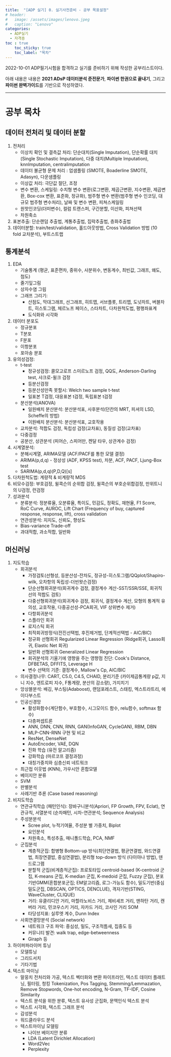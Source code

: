 ```yaml
---
title:  "[ADP 실기] 0. 실기사전준비 - 공부 목표설정"
# header:
#   image: /assets/images/lenovo.jpeg
#   caption: "Lenovo"
categories:
  - ADP실기
  - 자격증
toc : true
    toc_sticky: true
    toc_label: "목차"
---
```

2022-10-01 ADP필기시험을 합격하고 실기를 준비하기 위해 작성한 공부리스트이다.

아래 내용은 내용은 **2021 ADsP 데이터분석 준전문가**, **파이썬 한권으로 끝내기**, 그리고 **파이썬 완벽가이드**를 기반으로 작성하였다.

 ---

# 공부 목차
## 데이터 전처리 및 데이터 분할
1. 전처리
    - 이상치 확인 및 결측값 처리: 단순대치(Single Imputation), 단순확률 대치(Single Stochastic Imputation), 다중 대치(Multiple Imputation), knnImputation, centralimputation
    - 데이터 불균형 문제 처리 : 업샘플링 (SMOTE, Boaderline SMOTE, Adasyn), 다운샘플링
    - 이상값 처리: 극단값 절단, 조정
    - 변수 변환, 스케일링: 수치형 변수 변환(로그변환, 제곱근변환, 지수변환, 제곱변환, Box-cox 변환, 표준화, 정규화), 범주형 변수 변환(범주형 변수 인코딩, 대규모 범주형 변수처리), 날짜 및 변수 변환,  피쳐스케일링
    - 원핫인코딩(더미변수), 컬럼 트랜스퍼, 구간분할, 이산화, 피쳐선택
    - 차원축소
2. 표본추출: 단순랜덤 추출법, 계통추출법, 집락추출법, 층화추출법
3. 데이터분할: train/test/validation, 홀드아웃방법, Cross Validation 방법 (10 fold 교차분석), 부트스트랩

## 통계분석
1. EDA
    - 기술통계 (평균, 표준편차, 중위수, 사분위수, 변동계수, 최빈값, 그래프, 왜도, 첨도)
    - 줄기잎그림
    - 상자수염 그림
    - 그래프 그리기:
        - 산점도, 막대그래프, 선그래프, 히트맵, 서브플롯, 트리맵, 도넛차트, 버블차트, 히스토그램, 체르노프 페이스, 스타차트, 다차원척도법, 평행좌표계
        - 도식화와 시각화
2. 데이터 분포도
    - 정규분포
    - T분포
    - F분포
    - 이항분포
    - 포아송 분포
3. 유의성검정:
    - t-test
        - 정규성검정: 콜모고로프 스미르노프 검정, QQ도, Anderson-Darling test, 샤크로-윌크 검정
        - 등분산검정
        - 등분산성만족 못할시: Welch two sample t-test
        - 일표본 T검정, 대응표본 t검정, 독립표본 t검정
    - 분산분석(ANOVA)
        - 일원배치 분산분석: 분산분석표, 사후분석(던칸의 MRT, 피셔의 LSD, Scheffe의 방법)
        - 이원배치 분산분석: 분산분석표, 교호작용
    - 교차분석: 적합도 검정, 독립성 검정(교차표), 동질성 검정(교차표)
    - 다중검정
    - 공분산, 상관분석 (피어슨, 스피어만, 켄달 타우, 상관계수 검정)
4. 시계열분석:
    - 분해시계열, ARIMA모델 (ACF/PACF를 통한 모델 결정)
    - ARIMA(p,d,q) - 정상성 (ADF, KPSS test), 차분, ACF, PACF, Ljung-Box test
    - SARIMA(p,d,q)(P,D,Q)[s]
5. 다차원척도법: 계량적 & 비계량적 MDS
6. 비모수검정: 부호검정, 윌콕슨의 순위합 검정, 윌콕슨의 부호순위합검정, 만위트니의 U검정, 런검정
7. 성과분석
    - 분류분석: 정분류율, 오분류율, 특이도, 민감도, 정확도, 재현율, F1 Score, RoC Curve, AUROC, Lift Chart (Frequency of buy, captured response, response, lift), cross validation
    - 연관성분석: 지지도, 신뢰도, 향상도
    - Bias-variance Trade-off
    - 과대적합, 과소적합, 일반화

## 머신러닝
1. 지도학습
    - 회귀분석
        - 가정검토(선형성, 등분산성-잔차도, 정규성-히스토그램/QQplot/Shapiro-wilk, 오차항의 독립성-더빈왓슨검정)
        - 단순선형회귀분석(회귀계수 검정, 결정계수 계산-SST/SSR/SSE, 회귀직선의 적합도 검토)
        - 다중선형회귀분석(회귀계수 검정, 회귀식, 결정계수 계산, 모형의 통계적 유의성, 교호작용, 다중공선성-PCA회귀, VIF 상위변수 제거)
        - 다항회귀분석
        - 스플라인 회귀
        - 로지스틱 회귀
        - 최적회귀방정식(전진선택법, 후진제거법, 단계적선택법 - AIC/BIC)
        - 정규화 선형회귀 Regularized Linear Regression (Ridge회귀, Lasso회귀, Elastic Net 회귀)
        - 일반화 선형회귀 Generalized Linear Regression
        - 회귀분석의 기울기에 영향을 주는 영향점 진단: Cook's Distance, DFBETAS, DFFITS, Leverage H
        - 변수 선택의 기준: 결정계수, Mallow's Cp, AIC/BIC
    - 의사결정나무: CART, C5.0, C4.5, CHAID, 분리기준 (카이제곱통계량 p값, 지니 지수, 엔트로피 지수, F통계량, 분산의 감소량), 가지치기
    - 앙상블분석: 배깅, 부스팅(Adaboost), 랜덤포레스트, 스태킹, 엑스트라트리, 에이다부스트
    - 인공신경망
        - 활성화함수(계단함수, 부호함수, 시그모이드 함수, relu함수, softmax 함수)
        - 다층퍼셉트론
        - ANN, DNN, CNN, RNN, GAN(InfoGAN, CycleGAN), RBM, DBN
        - MLP-CNN-RNN 구현 및 비교
        - ResNet, DenseNet
        - AutoEncoder, VAE, DQN
        - 진화 학습 (유전 알고리즘)
        - 강화학습 (마르코프 결정과정)
        - 대칭가중치와 심층신뢰 네트워크
    - 최근접 이웃법 (KNN), 가우시안 혼합모델
    - 베이지안 분류
    - SVM
    - 판별분석
    - 사례기반 추론 (Case based reasoning)
2. 비지도학습
    - 연관규칙학습 (패턴인식): 장바구니분석(Apriori, FP Growth, FPV, Eclat), 연관규칙, 서열분석 (순차패턴, 시차-연관분석; Sequence Analysis)
    - 주성분분석
        - Scree plot, 누적기여율, 주성분 별 가중치, Biplot 
        - 요인분석
        - 차원축소, 특성추출, 매니폴드학습, PCA, NMF
    - 군집분석
        - 계층적군집: 합병형 Bottom-up 방식(최단연결법, 평균연결법, 와드연결법, 최장연결밥, 중심연결법), 분리형 top-down 방식 (다이아나 방법), 덴드로그램
        - 분할적 군집(비계층적군집): 프로토타입 centroid-based (K-centroid 군집, K-means 군집, K-median 군집, K-medoid 군집, Fuzzy 군집), 분포기반GMM(혼합분포군집; EM알고리즘, 로그-가능도 함수), 밀도기반(중심밀도군집, DBSCAN, OPTICS, DENCLUE), 격자기반(STING, WaveCluster, CLIQUE)
        - 거리: 유클리디안 거리, 마할라노비스 거리, 체비셰프 거리, 맨하탄 거리, 캔버라 거리, 민코우스키 거리, 자카드 거리, 코사인 거리
        SOM
        - 타당성지표: 실루엣 계수, Dunn Index
    - 사회연결망분석 (Social network)
        - 네트워크 구조 파악: 중심성, 밀도, 구조적틈새, 집중도 등
        - 커뮤니티 발견: walk trap, edge-betweenness
        - Giraph 등
3. 하이퍼파라이머 튜닝
    - 모델튜닝
    - 그리드서치
    - 기타기법
4. 텍스트 마이닝
    - 말뭉치 전처리와 가공, 텍스트 벡터화와 변환 파이프라인, 텍스트 데이터 플래트닝, 필터링, 청킹
    Tokenization, Pos Tagging, Stemming/Lemmazation, Remove Stopwords, One-hot encoding, N-Gram, TF-IDF, Cosine Similarity
    - 텍스트 분석을 위한 분류, 텍스트 유사성 군집화, 문맥인식 텍스트 분석
    - 텍스트 시각화, 텍스트 그래프 분석
    - 감성분석
    - 워드클라우드 분석
    - 텍스트마이닝 모델링
        - 나이브 베이지안 분류
        - LDA (Latent Dirichlet Allocation)
        - Word2Vec
        - Perplexity